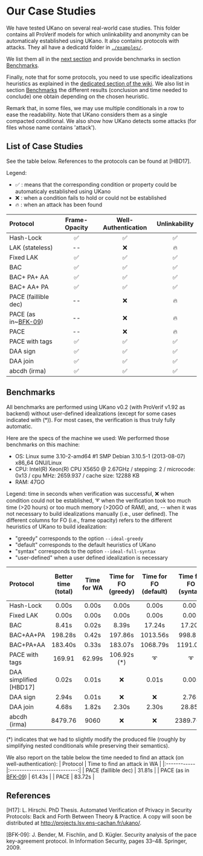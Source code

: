 # Our Case Studies
We have tested UKano on several real-world case studies.
This folder contains all ProVerif models for which unlinkability
and anonymity can be automaticaly established using UKano.
It also contains protocols with attacks.
They all have a dedicatd folder in [`./examples/`](./examples).

We list them all in the [next section](#list-of-case-studies) and provide
benchmarks in section [Benchmarks](#benchmarks).

Finally, note that for some protocols, you need to use specific idealizations
heuristics as explained in the [dedicated section of the wiki](https://github.com/LCBH/UKano/wiki#idealizations-heuristics).
We also list in section [Benchmarks](#benchmarks) the different results
(conclusion and time needed to conclude) one obtain depending on the chosen heuristic.

Remark that, in some files, we may use multiple conditionals in a row to ease the readability.
Note that UKano considers them as a single compacted conditional. We also show how
UKano detects some attacks (for files whose name contains 'attack').


## List of Case Studies
See the table below. References to the protocols can be found at [HBD17].

Legend:
- :white_check_mark: : means that the corresponding condition or property could be automaticaly established using UKano
- :x: : when a condition fails to hold or could not be established
- :fire: : when an attack has been found

| Protocol | Frame-Opacity | Well-Authentication | Unlinkability |
|:---------|:-------------:|:-------------------:|:-------------:|
| Hash-Lock | :white_check_mark: | :white_check_mark: | :white_check_mark: |
| LAK (stateless) | --  | :x: | :fire: |
| Fixed LAK | :white_check_mark: | :white_check_mark: | :white_check_mark: |
| BAC       | :white_check_mark: | :white_check_mark: | :white_check_mark: |
| BAC+ PA+ AA | :white_check_mark: | :white_check_mark: | :white_check_mark: |
| BAC+ AA+ PA | :white_check_mark: | :white_check_mark: | :white_check_mark: |
| PACE (faillible dec) |  -- | :x: | :fire: |
| PACE (as in~[BFK-09](#references))     |  -- | :x: | :fire: |
| PACE | -- | :x: | :fire: |
| PACE with tags | :white_check_mark: | :white_check_mark: | :white_check_mark: |
| DAA sign | :white_check_mark: | :white_check_mark: | :white_check_mark: |
| DAA join | :white_check_mark: | :white_check_mark: | :white_check_mark: |
| abcdh (irma) | :white_check_mark: | :white_check_mark: | :white_check_mark: |


## Benchmarks
All benchmarks are performed using UKano v0.2 (with ProVerif v1.92 as backend)
without user-defined idealizations (except for some cases indicated with (*)).
For most cases, the verification is thus truly fully automatic.

Here are the specs of the machine we used:
We performed those benchmarks on this machine:
- OS: Linux sume 3.10-2-amd64 #1 SMP Debian 3.10.5-1 (2013-08-07) x86_64 GNU/Linux
- CPU: Intel(R) Xeon(R) CPU X5650 @ 2.67GHz / stepping: 2 / microcode: 0x13 / cpu MHz: 2659.937 / cache size: 12288 KB
- RAM: 47GO
	    
Legend: time in seconds when verification was successful, :x: when condition
could not be established, :curly_loop: when the verification took too much time (>20 hours) or too
much memory (>20GO of RAM), and, -- when it was not necessary to build idealizations manually
(i.e., user defined). The different columns for FO (i.e., frame opacity) refers to the different
heuristics of UKano to build idealization:
- "greedy" corresponds to the option `--ideal-greedy`
- "default" corresponds to the default heuristics of UKano
- "syntax" corresponds to the option `--ideal-full-syntax`
- "user-defined" when a user defined idealization is necessary


| Protocol    | Better time (total) | Time for WA | Time for FO (greedy) | Time for FO (default) | Time for FO (syntax)  | Time for FO (user-defined) |
|:------------|:-------------:|:-------------------:|:-------------------:|:---------------------:|:--------------------:|:---------------------------|
| Hash-Lock      | 0.00s  | 0.00s | 0.00s  | 0.00s   | 0.00s   | --    |
| Fixed LAK      | 0.00s  | 0.00s | 0.00s  | 0.00s   | 0.00s   | --    |
| BAC            | 8.41s  | 0.02s | 8.39s | 17.24s  | 17.20s  | --    |
| BAC+AA+PA      | 198.28s| 0.42s |197.86s | 1013.56s    | 998.81s    | --    |
| BAC+PA+AA      | 183.40s| 0.33s |183.07s|  1068.79s | 1191.04s   | --    |
| PACE with tags | 169.91 | 62.99s| 106.92s (*) | :curly_loop:   | :curly_loop: |106.92s |
| DAA simplified [HBD17]| 0.02s |0.01s| :x: | 0.01s  | 0.00s   | --    |
| DAA sign       | 2.94s  | 0.01s | :x:    | :x:     | 2.76s   | --    |
| DAA join       | 4.68s  | 1.82s | 2.30s  | 2.30s   | 28.85s  | --    |
| abcdh (irma)   | 8479.76| 9060 | :x: | :x: |  2389.76s* |  2389.76s |

(*) indicates that we had to slightly modify the produced file (roughly by simplifying nested conditionals while preserving their semantics).


We also report on the table below the time needed to find an attack (on well-authentication):
| Protocol    | Time to find an attack in WA |
|:------------|:----------------------------:|
| PACE (faillible dec)                 | 31.81s  |
| PACE (as in [BFK-09](#references))   | 61.43s  |
| PACE                                 | 83.72s  |


## References

[H17]: L. Hirschi.
       PhD Thesis.
       Automated Verification of Privacy in Security Protocols:
       Back and Forth Between Theory & Practice.
       A copy will soon be distributed at http://projects.lsv.ens-cachan.fr/ukano/.

[BFK-09]: J. Bender, M. Fischlin, and D. Kügler.
          Security analysis of the pace key-agreement protocol.
          In Information Security, pages 33–48. Springer, 2009.
	  